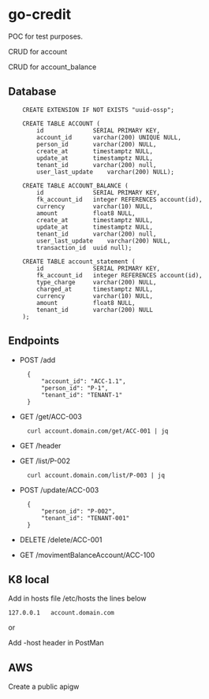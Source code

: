 # go-credit

POC for test purposes.

CRUD for account

CRUD for account_balance

## Database

        CREATE EXTENSION IF NOT EXISTS "uuid-ossp";

        CREATE TABLE ACCOUNT (
            id              SERIAL PRIMARY KEY,
            account_id      varchar(200) UNIQUE NULL,
            person_id       varchar(200) NULL,
            create_at       timestamptz NULL,
            update_at       timestamptz NULL,
            tenant_id       varchar(200) null,
            user_last_update	varchar(200) NULL);

        CREATE TABLE ACCOUNT_BALANCE (
            id              SERIAL PRIMARY KEY,
            fk_account_id   integer REFERENCES account(id),
            currency        varchar(10) NULL,   
            amount          float8 NULL,
            create_at       timestamptz NULL,
            update_at       timestamptz NULL,
            tenant_id       varchar(200) null,
            user_last_update	varchar(200) NULL,
            transaction_id	uuid null);

        CREATE TABLE account_statement (
            id              SERIAL PRIMARY KEY,
            fk_account_id   integer REFERENCES account(id),
            type_charge     varchar(200) NULL,
            charged_at      timestamptz NULL,
            currency        varchar(10) NULL,   
            amount          float8 NULL,
            tenant_id       varchar(200) NULL
        );

## Endpoints

+ POST /add

        {
            "account_id": "ACC-1.1",
            "person_id": "P-1",
            "tenant_id": "TENANT-1"
        }

+ GET /get/ACC-003

        curl account.domain.com/get/ACC-001 | jq

+ GET /header

+ GET /list/P-002

        curl account.domain.com/list/P-003 | jq

+ POST /update/ACC-003

        {
            "person_id": "P-002",
            "tenant_id": "TENANT-001"
        }

+ DELETE /delete/ACC-001

+ GET /movimentBalanceAccount/ACC-100

## K8 local

Add in hosts file /etc/hosts the lines below

    127.0.0.1   account.domain.com

or

Add -host header in PostMan

## AWS

Create a public apigw


